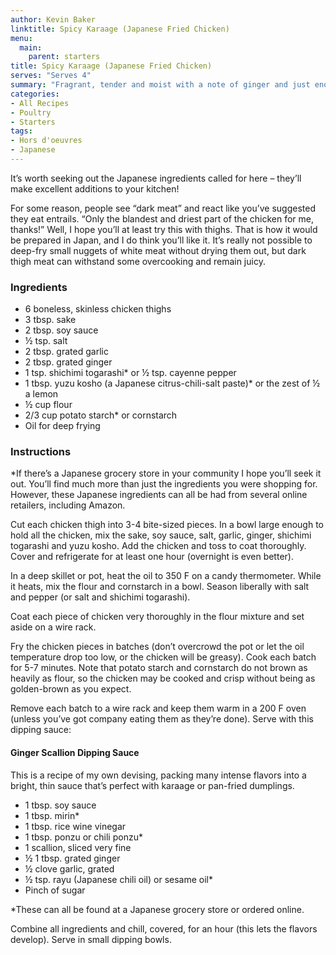 ```yaml
---
author: Kevin Baker
linktitle: Spicy Karaage (Japanese Fried Chicken)
menu:
  main:
    parent: starters
title: Spicy Karaage (Japanese Fried Chicken)
serves: "Serves 4"
summary: "Fragrant, tender and moist with a note of ginger and just enough heat. Excellent with cold beer as an appetizer or a casual meal.  This can easily be doubled or tripled for a crowd."
categories:
- All Recipes
- Poultry
- Starters
tags: 
- Hors d'oeuvres 
- Japanese
---
```


It’s worth seeking out the Japanese ingredients called for here – they’ll make excellent additions to your kitchen! 

For some reason, people see “dark meat” and react like you’ve suggested they eat entrails. “Only the blandest and driest part of the chicken for me, thanks!” Well, I hope you’ll at least try this with thighs. That is how it would be prepared in Japan, and I do think you’ll like it. It’s really not possible to deep-fry small nuggets of white meat without drying them out, but dark thigh meat can withstand some overcooking and remain juicy.

### Ingredients

<div class="ingredient-list">

* 6 boneless, skinless chicken thighs  
* 3 tbsp. sake  
* 2 tbsp. soy sauce  
* ½ tsp. salt  
* 2 tbsp. grated garlic  
* 2 tbsp. grated ginger  
* 1 tsp. shichimi togarashi* or ½ tsp. cayenne pepper  
* 1 tbsp. yuzu kosho (a Japanese citrus-chili-salt paste)* or the zest of ½ a lemon  
* ½ cup flour  
* 2/3 cup potato starch* or cornstarch  
* Oil for deep frying     

</div>

### Instructions

*If there’s a Japanese grocery store in your community I hope you’ll seek it out. You’ll find much more than just the ingredients you were shopping for. However, these Japanese ingredients can all be had from several online retailers, including Amazon.

Cut each chicken thigh into 3-4 bite-sized pieces. In a bowl large enough to hold all the chicken, mix the sake, soy sauce, salt, garlic, ginger, shichimi togarashi and yuzu kosho. Add the chicken and toss to coat thoroughly.  Cover and refrigerate for at least one hour (overnight is even better).

In a deep skillet or pot, heat the oil to 350 F on a candy thermometer. While it heats, mix the flour and cornstarch in a bowl. Season liberally with salt and pepper (or salt and shichimi togarashi).

Coat each piece of chicken very thoroughly in the flour mixture and set aside on a wire rack.

Fry the chicken pieces in batches (don’t overcrowd the pot or let the oil temperature drop too low, or the chicken will be greasy). Cook each batch for 5-7 minutes. Note that potato starch and cornstarch do not brown as heavily as flour, so the chicken may be cooked and crisp without being as golden-brown as you expect.

Remove each batch to a wire rack and keep them warm in a 200 F oven (unless you’ve got company eating them as they’re done).  Serve with this dipping sauce:

#### Ginger Scallion Dipping Sauce

This is a recipe of my own devising, packing many intense flavors into a bright, thin sauce that’s perfect with karaage or pan-fried dumplings.

<div class="ingredient-list">

* 1 tbsp. soy sauce  
* 1 tbsp. mirin*  
* 1 tbsp. rice wine vinegar  
* 1 tbsp. ponzu or chili ponzu*  
* 1 scallion, sliced very fine  
* ½ 1 tbsp. grated ginger  
* ½ clove garlic, grated  
* ½ tsp. rayu (Japanese chili oil) or sesame oil*  
* Pinch of sugar  

*These can all be found at a Japanese grocery store or ordered online.  

</div>

Combine all ingredients and chill, covered, for an hour (this lets the flavors develop). Serve in small dipping bowls.
